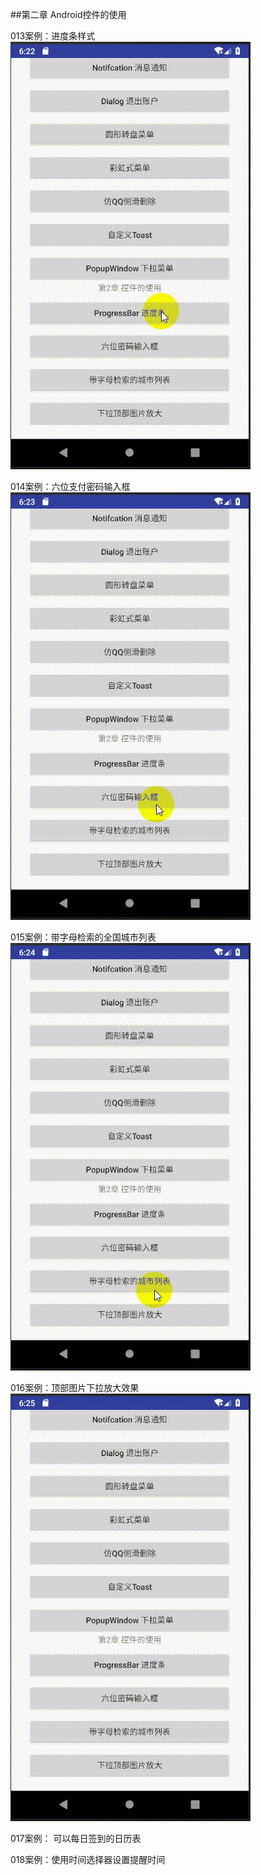 
##第二章 Android控件的使用

013案例：进度条样式
![image](https://github.com/redkeyset/Wonderful200/blob/master/gif/013-%E8%BF%9B%E5%BA%A6%E6%9D%A1%E6%A0%B7%E5%BC%8F.gif)

014案例：六位支付密码输入框
![image](https://github.com/redkeyset/Wonderful200/blob/master/gif/014-%E5%85%AD%E4%BD%8D%E6%94%AF%E4%BB%98%E5%AF%86%E7%A0%81%E8%BE%93%E5%85%A5%E6%A1%86.gif)

015案例：带字母检索的全国城市列表
![image](https://github.com/redkeyset/Wonderful200/blob/master/gif/015-%E5%B8%A6%E5%AD%97%E6%AF%8D%E6%A3%80%E7%B4%A2%E7%9A%84%E5%85%A8%E5%9B%BD%E5%9F%8E%E5%B8%82%E5%88%97%E8%A1%A8.gif)

016案例：顶部图片下拉放大效果
![image](https://github.com/redkeyset/Wonderful200/blob/master/gif/016-%E9%A1%B6%E9%83%A8%E5%9B%BE%E7%89%87%E4%B8%8B%E6%8B%89%E6%94%BE%E5%A4%A7%E6%95%88%E6%9E%9C.gif)

017案例： 可以每日签到的日历表

018案例：使用时间选择器设置提醒时间